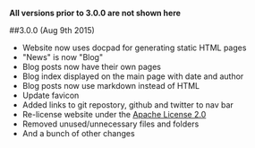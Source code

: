 **All versions prior to 3.0.0 are not shown here**

##3.0.0 (Aug 9th 2015)

* Website now uses docpad for generating static HTML pages
* "News" is now "Blog"
* Blog posts now have their own pages
* Blog index displayed on the main page with date and author
* Blog posts now use markdown instead of HTML
* Update favicon
* Added links to git repostory, github and twitter to nav bar
* Re-license website under the [Apache License 2.0](http://www.apache.org/licenses/LICENSE-2.0.html)
* Removed unused/unnecessary files and folders
* And a bunch of other changes
